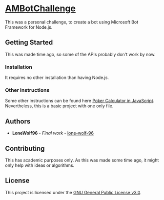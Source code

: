 # [AMBotChallenge](https://github.com/lone-wolf-96/AMBotChallenge/)

This was a personal challenge, to create a bot using Microsoft Bot Framework for Node.js.

## Getting Started

This was made time ago, so some of the APIs probably don't work by now.

### Installation

It requires no other installation than having Node.js.

### Other instructions

Some other instructions can be found here [Poker Calculator in JavaScript](https://github.com/lone-wolf-96/poker-calculator-js/).
Nevertheless, this is a basic project with one only file.

## Authors

* **LoneWolf96** - *Final work* - [lone-wolf-96](https://github.com/lone-wolf-96/)

## Contributing

This has academic purposes only. As this was made some time ago, it might only help with ideas or algorithms.

## License

This project is licensed under the [GNU General Public License v3.0](https://choosealicense.com/licenses/gpl-3.0/).
